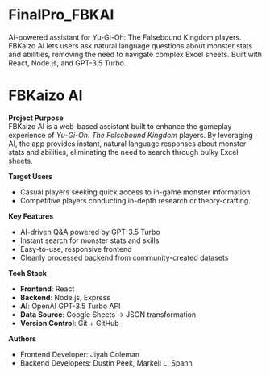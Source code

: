 # FinalPro_FBKAI
AI-powered assistant for Yu-Gi-Oh: The Falsebound Kingdom players. FBKaizo AI lets users ask natural language questions about monster stats and abilities, removing the need to navigate complex Excel sheets. Built with React, Node.js, and GPT-3.5 Turbo.


# FBKaizo AI

**Project Purpose**  
FBKaizo AI is a web-based assistant built to enhance the gameplay experience of *Yu-Gi-Oh: The Falsebound Kingdom* players. By leveraging AI, the app provides instant, natural language responses about monster stats and abilities, eliminating the need to search through bulky Excel sheets.

**Target Users**  
- Casual players seeking quick access to in-game monster information.  
- Competitive players conducting in-depth research or theory-crafting.

**Key Features**  
- AI-driven Q&A powered by GPT-3.5 Turbo  
- Instant search for monster stats and skills  
- Easy-to-use, responsive frontend  
- Cleanly processed backend from community-created datasets

**Tech Stack**  
- **Frontend**: React  
- **Backend**: Node.js, Express  
- **AI**: OpenAI GPT-3.5 Turbo API  
- **Data Source**: Google Sheets → JSON transformation  
- **Version Control**: Git + GitHub

**Authors**  
- Frontend Developer: Jiyah Coleman  
- Backend Developers: Dustin Peek, Markell L. Spann
